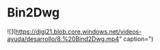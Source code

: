 # Bin2Dwg

![](https://digi21.blob.core.windows.net/videos-ayuda/desarrollo/8.%20Bind2Dwg.mp4" caption=")

